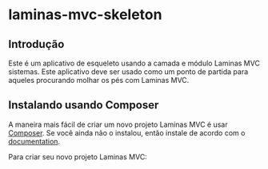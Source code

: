# laminas-mvc-skeleton

## Introdução

Este é um aplicativo de esqueleto usando a camada e módulo Laminas MVC
sistemas. Este aplicativo deve ser usado como um ponto de partida para aqueles
procurando molhar os pés com Laminas MVC.

## Instalando usando Composer

A maneira mais fácil de criar um novo projeto Laminas MVC é usar
[Composer](https://getcomposer.org/). Se você ainda não o instalou,
então instale de acordo com o [documentation](https://getcomposer.org/doc/00-intro.md).

Para criar seu novo projeto Laminas MVC:
